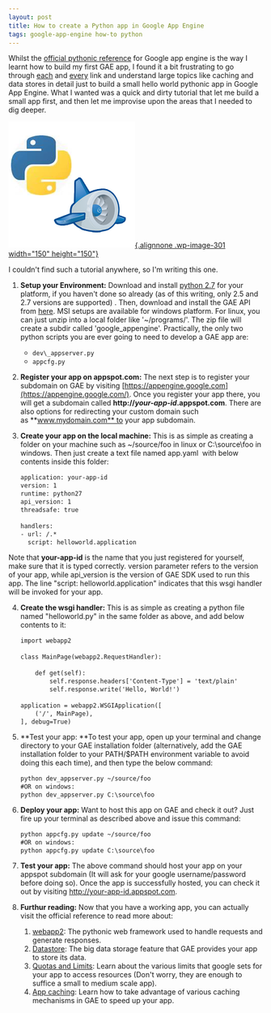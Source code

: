 ```yaml
---
layout: post
title: How to create a Python app in Google App Engine
tags: google-app-engine how-to python
---
```


Whilst the [official pythonic reference](https://developers.google.com/appengine/docs/python) for Google app engine is the way I learnt how to build my first GAE app, I found it a bit frustrating to go through [each](https://developers.google.com/appengine/docs/python/#Python_Selecting_the_Python_runtime) and [every](https://developers.google.com/appengine/docs/python/#Python_The_environment) link and understand large topics like caching and data stores in detail just to build a small hello world pythonic app in Google App Engine. What I wanted was a quick and dirty tutorial that let me build a small app first, and then let me improvise upon the areas that I needed to dig deeper.<!--more-->

[![How to Create a Pythonic app in Google App Engine](/uploads/old/gae_python.png){.alignnone .wp-image-301 width="150" height="150"}](/uploads/old/gae_python.png)

I couldn't find such a tutorial anywhere, so I'm writing this one.

1.  **Setup your Environment:** Download and install [python 2.7](http://www.python.org/getit/releases/2.7/) for your platform, if you haven't done so already (as of this writing, only 2.5 and 2.7 versions are supported) . Then, download and install the GAE API from [here](https://developers.google.com/appengine/downloads#Google_App_Engine_SDK_for_Python). MSI setups are available for windows platform. For linux, you can just unzip into a local folder like '\~/programs/'. The zip file will create a subdir called 'google\_appengine'. Practically, the only two python scripts you are ever going to need to develop a GAE app are:

	- `dev\_appserver.py`
	- `appcfg.py`

2.  **Register your app on appspot.com:** The next step is to register your subdomain on GAE by visiting [https://appengine.google.com](https://appengine.google.com/). Once you register your app there, you will get a subdomain called **http://*your-app-id*.appspot.com**. There are also options for redirecting your custom domain such as **www.mydomain.com** to your app subdomain.
3.  **Create your app on the local machine:** This is as simple as creating a folder on your machine such as \~/source/foo in linux or C:\\source\\foo in windows. Then just create a text file named app.yaml  with below contents inside this folder:

		application: your-app-id
		version: 1
		runtime: python27
		api_version: 1
		threadsafe: true
		
		handlers:
		- url: /.*
		  script: helloworld.application

Note that **your-app-id** is the name that you just registered for yourself, make sure that it is typed correctly. version parameter refers to the version of your app, while api\_version is the version of GAE SDK used to run this app. The line "script: helloworld.application" indicates that this wsgi handler will be invoked for your app.

4.  **Create the wsgi handler:** This is as simple as creating a python file named "helloworld.py" in the same folder as above, and add below contents to it:

		import webapp2

		class MainPage(webapp2.RequestHandler):

		    def get(self):
		        self.response.headers['Content-Type'] = 'text/plain'
		        self.response.write('Hello, World!')

		application = webapp2.WSGIApplication([
		    ('/', MainPage),
		], debug=True)

5.  **Test your app: **To test your app, open up your terminal and change directory to your GAE installation folder (alternatively, add the GAE installation folder to your PATH/\$PATH environment variable to avoid doing this each time), and then type the below command:

		python dev_appserver.py ~/source/foo
		#OR on windows:
		python dev_appserver.py C:\source\foo

6.  **Deploy your app:** Want to host this app on GAE and check it out? Just fire up your terminal as described above and issue this command:

		python appcfg.py update ~/source/foo
		#OR on windows:
		python appcfg.py update C:\source\foo

7.  **Test your app:** The above command should host your app on your appspot subdomain (It will ask for your google username/password before doing so). Once the app is successfully hosted, you can check it out by visiting http://your-app-id.appspot.com.
8.  **Furthur reading:** Now that you have a working app, you can actually visit the official reference to read more about:
    1.  [webapp2](https://developers.google.com/appengine/docs/python/gettingstartedpython27/handlingforms): The pythonic web framework used to handle requests and generate responses.
    2.  [Datastore](https://developers.google.com/appengine/docs/python/#Python_The_Datastore_and_services): The big data storage feature that GAE provides your app to store its data.
    3.  [Quotas and Limits](https://developers.google.com/appengine/docs/python/#Python_Quotas_and_limits): Learn about the various limits that google sets for your app to access resources (Don't worry, they are enough to suffice a small to medium scale app).
    4.  [App caching](https://developers.google.com/appengine/docs/python/#Python_App_caching): Learn how to take advantage of various caching mechanisms in GAE to speed up your app.
